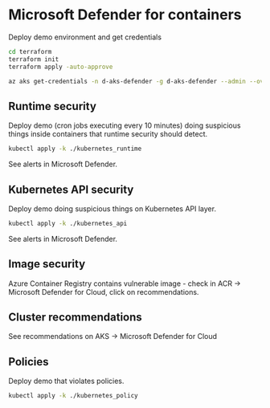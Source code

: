 # Microsoft Defender for containers
Deploy demo environment and get credentials

```bash
cd terraform
terraform init
terraform apply -auto-approve

az aks get-credentials -n d-aks-defender -g d-aks-defender --admin --overwrite-existing
```

## Runtime security
Deploy demo (cron jobs executing every 10 minutes) doing suspicious things inside containers that runtime security should detect.

```bash
kubectl apply -k ./kubernetes_runtime
```

See alerts in Microsoft Defender.

## Kubernetes API security
Deploy demo doing suspicious things on Kubernetes API layer.

```bash
kubectl apply -k ./kubernetes_api
```

See alerts in Microsoft Defender.

## Image security
Azure Container Registry contains vulnerable image - check in ACR -> Microsoft Defender for Cloud, click on recommendations. 

## Cluster recommendations
See recommendations on AKS -> Microsoft Defender for Cloud

## Policies
Deploy demo that violates policies.

```bash
kubectl apply -k ./kubernetes_policy
```